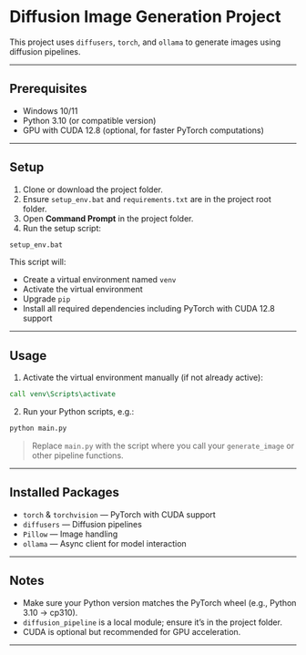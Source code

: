 # Diffusion Image Generation Project

This project uses `diffusers`, `torch`, and `ollama` to generate images using diffusion pipelines.  

---

## Prerequisites

- Windows 10/11
- Python 3.10 (or compatible version)
- GPU with CUDA 12.8 (optional, for faster PyTorch computations)

---

## Setup

1. Clone or download the project folder.
2. Ensure `setup_env.bat` and `requirements.txt` are in the project root folder.
3. Open **Command Prompt** in the project folder.
4. Run the setup script:

```bat
setup_env.bat
````

This script will:

* Create a virtual environment named `venv`
* Activate the virtual environment
* Upgrade `pip`
* Install all required dependencies including PyTorch with CUDA 12.8 support

---

## Usage

1. Activate the virtual environment manually (if not already active):

```bat
call venv\Scripts\activate
```

2. Run your Python scripts, e.g.:

```bat
python main.py
```

> Replace `main.py` with the script where you call your `generate_image` or other pipeline functions.

---

## Installed Packages

* `torch` & `torchvision` — PyTorch with CUDA support
* `diffusers` — Diffusion pipelines
* `Pillow` — Image handling
* `ollama` — Async client for model interaction

---

## Notes

* Make sure your Python version matches the PyTorch wheel (e.g., Python 3.10 → cp310).
* `diffusion_pipeline` is a local module; ensure it’s in the project folder.
* CUDA is optional but recommended for GPU acceleration.

---


